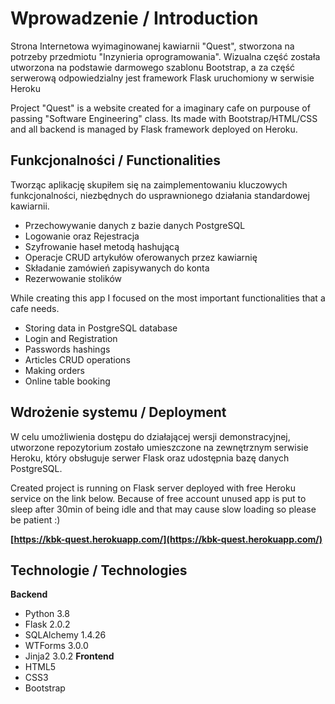 
# Wprowadzenie / Introduction

Strona Internetowa wyimaginowanej kawiarnii "Quest", 
stworzona na potrzeby przedmiotu "Inzynieria oprogramowania".
Wizualna część została utworzona na podstawie darmowego szablonu Bootstrap, 
a za część serwerową odpowiedzialny jest framework Flask uruchomiony w serwisie Heroku

Project "Quest" is a website created for a imaginary cafe on purpouse of passing "Software
Engineering" class. Its made with Bootstrap/HTML/CSS and all backend is managed by Flask framework
deployed on Heroku.
## Funkcjonalności / Functionalities
Tworząc aplikację skupiłem się na zaimplementowaniu kluczowych funkcjonalności, 
niezbędnych do usprawnionego działania standardowej kawiarnii.

- Przechowywanie danych z bazie danych PostgreSQL
- Logowanie oraz Rejestracja
- Szyfrowanie haseł metodą hashującą
- Operacje CRUD artykułów oferowanych przez kawiarnię
- Składanie zamówień zapisywanych do konta
- Rezerwowanie stolików

While creating this app I focused on the most important functionalities that a cafe needs.

- Storing data in PostgreSQL database
- Login and Registration
- Passwords hashings
- Articles CRUD operations
- Making orders
- Online table booking
## Wdrożenie systemu / Deployment
W celu umożliwienia dostępu do działającej wersji demonstracyjnej, 
utworzone repozytorium zostało umieszczone na zewnętrznym serwisie Heroku, 
który obsługuje serwer Flask oraz udostępnia bazę danych PostgreSQL.


Created project is running on Flask server deployed with free Heroku service on the link below.
Because of free account unused app is put to sleep after 30min of being idle and that may cause
slow loading so please be patient :)

**[https://kbk-quest.herokuapp.com/](https://kbk-quest.herokuapp.com/)**
## Technologie / Technologies
**Backend**
- Python 3.8
- Flask 2.0.2
- SQLAlchemy 1.4.26
- WTForms 3.0.0
- Jinja2 3.0.2
**Frontend**
- HTML5
- CSS3
- Bootstrap
